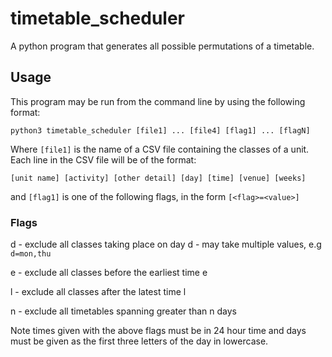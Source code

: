 # timetable_scheduler
A python program that generates all possible permutations of a timetable.

## Usage
This program may be run from the command line by using the following format:
  
 `python3 timetable_scheduler [file1] ... [file4] [flag1] ... [flagN]`
  
  Where `[file1]` is the name of a CSV file containing the classes of a unit. Each line in the CSV file will be of the format:
  
 `[unit name] [activity] [other detail] [day] [time] [venue] [weeks]`

and `[flag1]` is one of the following flags, in the form `[<flag>=<value>]`
   
 ### Flags
 d - exclude all classes taking place on day d - may take multiple values, e.g `d=mon,thu`
 
 e - exclude all classes before the earliest time e
 
 l - exclude all classes after the latest time l 
 
 n - exclude all timetables spanning greater than n days
 
 Note times given with the above flags must be in 24 hour time and days must be given as the first three letters of the day in lowercase.
